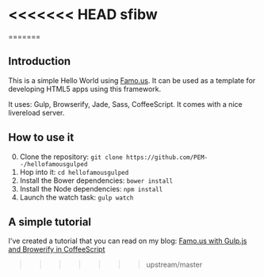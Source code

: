 <<<<<<< HEAD
sfibw
=====
=======
## Introduction
This is a simple Hello World using [Famo.us](http://famo.us). It can be used
as a template for developing HTML5 apps using this framework.

It uses: Gulp, Browserify, Jade, Sass, CoffeeScript. It comes with a nice
livereload server.

## How to use it

0. Clone the repository: ```git clone https://github.com/PEM--/hellofamousgulped```
0. Hop into it: ```cd hellofamousgulped```
0. Install the Bower dependencies: ```bower install```
0. Install the Node dependencies: ```npm install```
0. Launch the watch task: ```gulp watch```

## A simple tutorial
I've created a tutorial that you can read on my blog: [Famo.us with Gulp.js and Browerify in CoffeeScript](http://pem-musing.blogspot.fr/2014/04/famous-with-gulpjs-and-browerify-in.html)
>>>>>>> upstream/master
